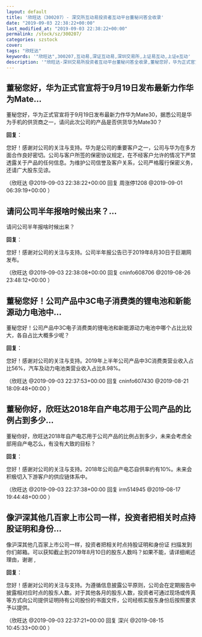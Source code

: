 ```yaml
---
layout: default
title: '欣旺达（300207）- 深交所互动易投资者互动平台董秘问答全收录'
date: "2019-09-03 22:38:22+00:00"
last_modified_at: "2019-09-03 22:38:22+00:00"
permalink: /stock/sz/300207/
categories: szstock
cover: 
tags: "欣旺达"
keywords: '"欣旺达",300207,互动易,深证互动易,深圳交易所,上证易互动,上证e互动'
description: '"欣旺达-深圳交易所投资者互动平台董秘问答全收录,董秘您好，华为正式官宣将于9月19日发布最新力作华为Mate30，据悉公司是华为手机的供货商之一，请问此次公司的产品是否供货华为Mate30？"'
---
```


## 董秘您好，华为正式官宣将于9月19日发布最新力作华为Mate...

董秘您好，华为正式官宣将于9月19日发布最新力作华为Mate30，据悉公司是华为手机的供货商之一，请问此次公司的产品是否供货华为Mate30？

**回复**：

您好！感谢对公司的关注与支持。华为是公司的重要客户之一，公司与华为在多方面合作良好密切。公司与客户所签的保密协议规定，在不经客户允许的情况下严禁透露关于产品的任何信息。为维护公司信誉及客户关系，公司严格履行保密义务，还请广大股东见谅。 

（欣旺达  @2019-09-03 22:38:22+00:00 回复 周涨停1208  @2019-09-01 06:39:19+00:00 ）

## 请问公司半年报啥时候出来？...

请问公司半年报啥时候出来？

**回复**：

您好！感谢对公司的关注与支持。公司半年报公告已于2019年8月30日于巨潮网发布。 

（欣旺达  @2019-09-03 22:38:08+00:00 回复 cninfo608706  @2019-08-26 23:48:12+00:00 ）

## 董秘您好！公司产品中3C电子消费类的锂电池和新能源动力电池中...

董秘您好！公司产品中3C电子消费类的锂电池和新能源动力电池中哪个占比比较大，各自占比大概多少呢？

**回复**：

您好！感谢对公司的关注与支持。2019年上半年公司产品中3C消费类营业收入占比56%，汽车及动力电池类营业收入占比8.98%。 

（欣旺达  @2019-09-03 22:37:53+00:00 回复 cninfo607430  @2019-08-21 18:09:48+00:00 ）

## 董秘你好，欣旺达2018年自产电芯用于公司产品的比例占到多少...

董秘你好，欣旺达2018年自产电芯用于公司产品的比例占到多少，未来会考虑全部用自产电芯么，有没有大致的目标？

**回复**：

您好！感谢对公司的关注与支持。2018年公司自产电芯自供率约有10%。未来会积极切入下游客户的供应链体系中。 

（欣旺达  @2019-09-03 22:37:38+00:00 回复 irm514945  @2019-08-17 19:44:48+00:00 ）

## 像沪深其他几百家上市公司一样，投资者把相关时点持股证明和身份...

像沪深其他几百家上市公司一样，投资者把相关时点持股证明和身份证 扫描发到你们邮箱。可以获知截止到2019年8月10日的股东人数吗？如果不能，请详细阐述理由，谢谢 ,

**回复**：

您好！感谢对公司的关注与支持。为遵循信息披露公平原则，公司会在定期报告中披露相对应时点的股东人数。对于其他各月的股东人数，投资者可通过现场或传真等方式向公司提供证明持有公司股份的书面文件，公司经核实股东身份后按照要求予以提供。 

（欣旺达  @2019-09-03 22:37:21+00:00 回复 深兴  @2019-08-15 10:45:33+00:00 ）

